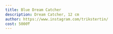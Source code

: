 ```yaml
---
title: Blue Dream Catcher
description: Dream Catcher, 12 cm
author: https://www.instagram.com/trikstertin/
cost: 5000₸
---
```

